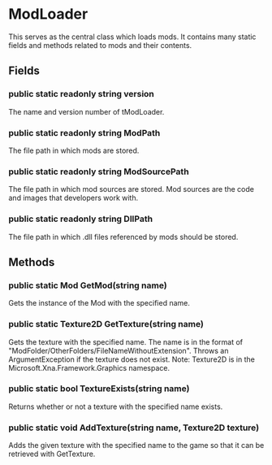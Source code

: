 # ModLoader

This serves as the central class which loads mods. It contains many static fields and methods related to mods and their contents.

## Fields

### public static readonly string version

The name and version number of tModLoader.

### public static readonly string ModPath

The file path in which mods are stored.

### public static readonly string ModSourcePath

The file path in which mod sources are stored. Mod sources are the code and images that developers work with.

### public static readonly string DllPath

The file path in which .dll files referenced by mods should be stored.

## Methods

### public static Mod GetMod(string name)

Gets the instance of the Mod with the specified name.

### public static Texture2D GetTexture(string name)

Gets the texture with the specified name. The name is in the format of "ModFolder/OtherFolders/FileNameWithoutExtension". Throws an ArgumentException if the texture does not exist.
Note: Texture2D is in the Microsoft.Xna.Framework.Graphics namespace.

### public static bool TextureExists(string name)

Returns whether or not a texture with the specified name exists.

### public static void AddTexture(string name, Texture2D texture)

Adds the given texture with the specified name to the game so that it can be retrieved with GetTexture.